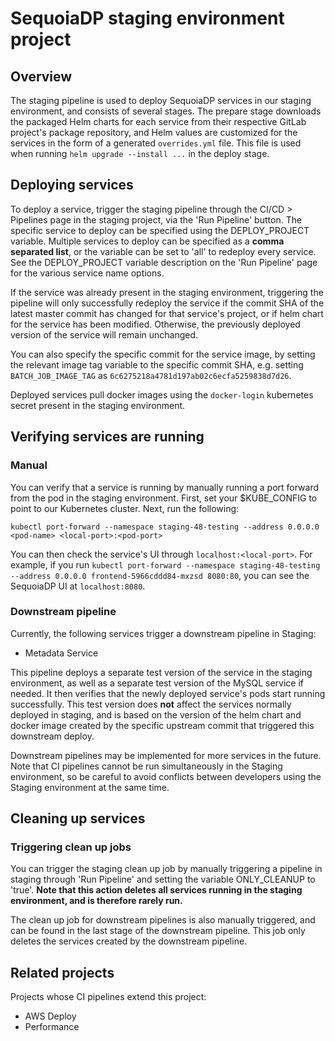 # SequoiaDP staging environment project

## Overview

The staging pipeline is used to deploy SequoiaDP services in our staging environment, and consists of several stages. The prepare stage downloads the packaged Helm charts for each service from their respective GitLab project's package repository, and Helm values are customized for the services in the form of a generated `overrides.yml` file. This file is used when running `helm upgrade --install ...` in the deploy stage.

## Deploying services

To deploy a service, trigger the staging pipeline through the CI/CD > Pipelines page in the staging project, via the 'Run Pipeline' button. The specific service to deploy can be specified using the DEPLOY_PROJECT variable. Multiple services to deploy can be specified as a **comma separated list**, or the variable can be set to 'all' to redeploy every service. See the DEPLOY_PROJECT variable description on the 'Run Pipeline' page for the various service name options.

If the service was already present in the staging environment, triggering the pipeline will only successfully redeploy the service if the commit SHA of the latest master commit has changed for that service's project, or if helm chart for the service has been modified. Otherwise, the previously deployed version of the service will remain unchanged.

You can also specify the specific commit for the service image, by setting the relevant image tag variable to the specific commit SHA, e.g. setting `BATCH_JOB_IMAGE_TAG` as `6c6275218a4781d197ab02c6ecfa5259838d7d26`.

Deployed services pull docker images using the `docker-login` kubernetes secret present in the staging environment.

## Verifying services are running

### Manual

You can verify that a service is running by manually running a port forward from the pod in the staging environment. First, set your $KUBE_CONFIG to point to our Kubernetes cluster. Next, run the following:

```
kubectl port-forward --namespace staging-48-testing --address 0.0.0.0 <pod-name> <local-port>:<pod-port>
```

You can then check the service's UI through `localhost:<local-port>`. For example, if you run `kubectl port-forward --namespace staging-48-testing --address 0.0.0.0 frontend-5966cddd84-mxzsd 8080:80`, you can see the SequoiaDP UI at `localhost:8080`. 

### Downstream pipeline

Currently, the following services trigger a downstream pipeline in Staging:

- Metadata Service

This pipeline deploys a separate test version of the service in the staging environment, as well as a separate test version of the MySQL service if needed. It then verifies that the newly deployed service's pods start running successfully. This test version does **not** affect the services normally deployed in staging, and is based on the version of the helm chart and docker image created by the specific upstream commit that triggered this downstream deploy.

Downstream pipelines may be implemented for more services in the future. Note that CI pipelines cannot be run simultaneously in the Staging environment, so be careful to avoid conflicts between developers using the Staging environment at the same time.

## Cleaning up services

### Triggering clean up jobs

You can trigger the staging clean up job by manually triggering a pipeline in staging through 'Run Pipeline' and setting the variable ONLY_CLEANUP to 'true'.  **Note that this action deletes all services running in the staging environment, and is therefore rarely run.**

The clean up job for downstream pipelines is also manually triggered, and can be found in the last stage of the downstream pipeline. This job only deletes the services created by the downstream pipeline.

## Related projects

Projects whose CI pipelines extend this project:

- AWS Deploy
- Performance
